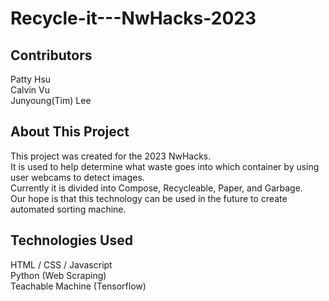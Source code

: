 # Recycle-it---NwHacks-2023

## Contributors
Patty Hsu <br />
Calvin Vu <br />
Junyoung(Tim) Lee

## About This Project
This project was created for the 2023 NwHacks. <br />
It is used to help determine what waste goes into which container by using user webcams to detect images. <br />
Currently it is divided into Compose, Recycleable, Paper, and Garbage. <br />
Our hope is that this technology can be used in the future to create automated sorting machine. <br />

## Technologies Used 
HTML / CSS / Javascript <br />
Python (Web Scraping) <br />
Teachable Machine (Tensorflow)
